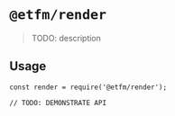 # `@etfm/render`

> TODO: description

## Usage

```
const render = require('@etfm/render');

// TODO: DEMONSTRATE API
```

